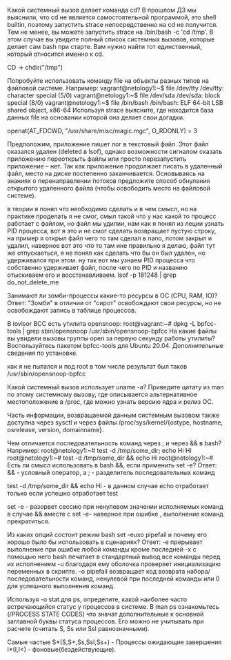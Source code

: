 Какой системный вызов делает команда cd? В прошлом ДЗ мы выяснили, что cd не является самостоятельной программой, 
это shell builtin, поэтому запустить strace непосредственно на cd не получится. Тем не менее, вы можете запустить 
strace на /bin/bash -c 'cd /tmp'. В этом случае вы увидите полный список системных вызовов, которые делает сам bash при старте. 
Вам нужно найти тот единственный, который относится именно к cd.

CD -> chdir("/tmp")

Попробуйте использовать команду file на объекты разных типов на файловой системе. Например:
vagrant@netology1:~$ file /dev/tty
/dev/tty: character special (5/0)
vagrant@netology1:~$ file /dev/sda
/dev/sda: block special (8/0)
vagrant@netology1:~$ file /bin/bash
/bin/bash: ELF 64-bit LSB shared object, x86-64
Используя strace выясните, где находится база данных file на основании которой она делает свои догадки.

openat(AT_FDCWD, "/usr/share/misc/magic.mgc", O_RDONLY) = 3

Предположим, приложение пишет лог в текстовый файл. Этот файл оказался удален (deleted в lsof), 
однако возможности сигналом сказать приложению переоткрыть файлы или просто перезапустить приложение – нет. 
Так как приложение продолжает писать в удаленный файл, место на диске постепенно заканчивается. 
Основываясь на знаниях о перенаправлении потоков предложите способ обнуления открытого удаленного файла 
(чтобы освободить место на файловой системе).

в теории я понял что необходимо сделать и в чем смысл, но на практике проделать я не смог, смыл такой что 
у нас какой то процесс работает с файлом, но файл мы удилии, нам как я понял из леции узнать PID процесса, вот я это и не смог сделать
возвращает пустую строку, на пример я открыл файл чего то там сделал в nano, потом закрыл и удалил, наверное вот это что то там ине правильно
я делаю, файл тут же отпускаеться, я не понял как сделать что бы он был удален, но удерживался при этом. ну так вот мы узнаем PID процесса
что собственно удерживает файл, после чего по PID  и названию отыскиваем его и восстанавливаем.
lsof -p 181248 | grep do_not_delete_me 

Занимают ли зомби-процессы какие-то ресурсы в ОС (CPU, RAM, IO)?
Ответ:
"Зомби" в отличии от "сирот" освобождают свои ресурсы, но не освобождают запись в таблице процессов. 

В iovisor BCC есть утилита opensnoop:
root@vagrant:~# dpkg -L bpfcc-tools | grep sbin/opensnoop
/usr/sbin/opensnoop-bpfcc
На какие файлы вы увидели вызовы группы open за первую секунду работы утилиты? 
Воспользуйтесь пакетом bpfcc-tools для Ubuntu 20.04. Дополнительные сведения по установке.

как я не пытался и под root  в том числе результат был таков
/usr/sbin/opensnoop-bpfcc

Какой системный вызов использует uname -a? Приведите цитату из man по этому системному вызову, 
где описывается альтернативное местоположение в /proc, 
где можно узнать версию ядра и релиз ОС.

Часть  информации,  возвращаемой  данным  системным  вызовом также доступна через sysctl и
       через файлы /proc/sys/kernel/{ostype, hostname, osrelease, version, domainname}.
       
Чем отличается последовательность команд через ; и через && в bash? Например:
root@netology1:~# test -d /tmp/some_dir; echo Hi
Hi
root@netology1:~# test -d /tmp/some_dir && echo Hi
root@netology1:~#
Есть ли смысл использовать в bash &&, если применить set -e?
Ответ:
&& -  условный оператор, а ;  - разделитель последовательных команд

test -d /tmp/some_dir && echo Hi - в данном случае echo  отработает только если успешно отработает test

set -e - разорвет сессию при ненулевом значении исполняемых команд
в случае &&  вместе с set -e- наверное при ошибке , выполнение команд прекратиться. 

Из каких опций состоит режим bash set -euxo pipefail и почему его хорошо было бы использовать в сценариях?
Ответ:
-e прерывает выполнение при ошибке любой команды кроме последней
-x с помощью него bash печатает в стандартный вывод все команды перед их исполнением
-u благодаря ему оболочка проверяет инициализацию переменных в скрипте.
-o pipefail возвращает код возврата набора/последовательности команд, ненулевой при последней команды или 0 для успешного выполнения команд.

Используя -o stat для ps, определите, какой наиболее часто встречающийся статус у процессов в системе. В man ps ознакомьтесь 
(/PROCESS STATE CODES) что значат дополнительные к основной заглавной буквы статуса процессов. 
Его можно не учитывать при расчете (считать S, Ss или Ssl равнозначными).

Самые частые 
S*(S,S+,Ss,Ssl,Ss+) - Процессы ожидающие завершения
I*(I,I<) - фоновые(бездействующие).
